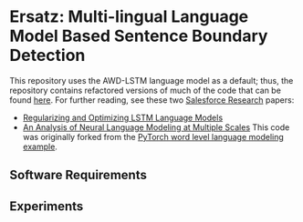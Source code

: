 # Ersatz: Multi-lingual Language Model Based Sentence Boundary Detection

This repository uses the AWD-LSTM language model as a default; thus, the repository contains refactored versions of much of the code that can be found [here](https://github.com/salesforce/awd-lstm-lm). For further reading, see these two [Salesforce Research](https://einstein.ai/) papers:
+ [Regularizing and Optimizing LSTM Language Models](https://arxiv.org/abs/1708.02182)
+ [An Analysis of Neural Language Modeling at Multiple Scales](https://arxiv.org/abs/1803.08240)
This code was originally forked from the [PyTorch word level language modeling example](https://github.com/pytorch/examples/tree/master/word_language_model).


## Software Requirements


## Experiments
